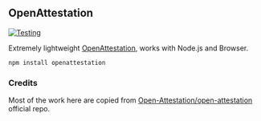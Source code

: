 ## OpenAttestation 

[![Testing](https://github.com/seanghay/openattestation/actions/workflows/tests.yml/badge.svg)](https://github.com/seanghay/openattestation/actions/workflows/tests.yml)

Extremely lightweight [OpenAttestation](https://github.com/Open-Attestation/open-attestation), works with Node.js and Browser.

```shell
npm install openattestation
```


### Credits

Most of the work here are copied from [Open-Attestation/open-attestation](https://github.com/Open-Attestation/open-attestation) official repo.
